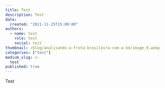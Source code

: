 ```yaml
---
title: Test
description: Test
date:
  created: "2021-11-25T15:00:00"
authors:
  - name: test
    role: test
    social: test
thumbnail: /blog/analisando-a-frota-brasileira-com-a-bd/image_0.webp
categories: ["test"]
medium_slug: >-
  test
published: true
---
```


Test